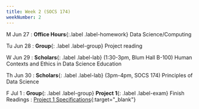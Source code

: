 ```yaml
---
title: Week 2 (SOCS 174)
weekNumber: 2
---
```


M Jun 27
: **Office Hours**{:.label .label-homework} Data Science/Computing

Tu Jun 28
: **Group**{: .label .label-group} Project reading

W Jun 29
: **Scholars**{: .label .label-lab} (1:30-3pm, Blum Hall B-100) Human Contexts and Ethics in Data Science Education

Th Jun 30
: **Scholars**{: .label .label-lab} (3pm-4pm, SOCS 174) Principles of Data Science

F Jul 1
: **Group**{: .label .label-group}  **Project 1**{: .label .label-exam} Finish Readings
  : [Project 1 Specifications]({{site.baseurl}}/rpd_project/#project-1-reading-data-science-and-social-science-literature){:target="_blank"} 
